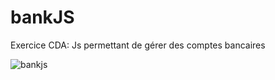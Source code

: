 # bankJS
Exercice CDA: Js permettant de gérer des comptes bancaires

![bankjs](https://github.com/Camille-Durand/CoursJS/assets/75265358/cc70551a-38d7-48e5-86b9-6f3733a6d18f)
